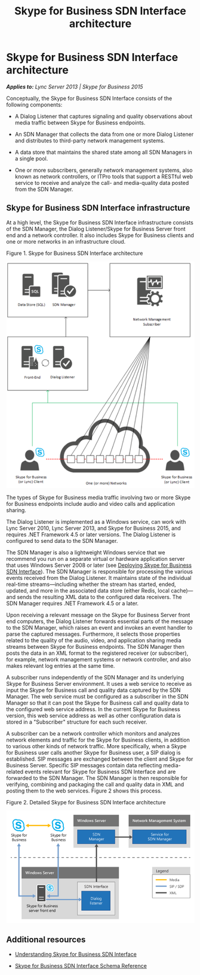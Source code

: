 ﻿---
title: Skype for Business SDN Interface architecture
TOCTitle: Skype for Business SDN Interface architecture
ms:assetid: c84231e4-5d96-4f1c-8747-a9a56d4794d9
ms:mtpsurl: https://msdn.microsoft.com/en-us/library/Dn785192(v=office.16)
ms:contentKeyID: 65258655
ms.date: 02/27/2017
mtps_version: v=office.16
---

# Skype for Business SDN Interface architecture


_**Applies to:** Lync Server 2013 | Skype for Business 2015_

Conceptually, the Skype for Business SDN Interface consists of the following components:

  - A Dialog Listener that captures signaling and quality observations about media traffic between Skype for Business endpoints.

  - An SDN Manager that collects the data from one or more Dialog Listener and distributes to third-party network management systems.

  - A data store that maintains the shared state among all SDN Managers in a single pool.

  - One or more subscribers, generally network management systems, also known as network controllers, or ITPro tools that support a RESTful web service to receive and analyze the call- and media-quality data posted from the SDN Manager.

## Skype for Business SDN Interface infrastructure

At a high level, the Skype for Business SDN Interface infrastructure consists of the SDN Manager, the Dialog Listener/Skype for Business Server front end and a network controller. It also includes Skype for Business clients and one or more networks in an infrastructure cloud.

Figure 1. Skype for Business SDN Interface architecture

  
![Diagram showing Skype for Business SDN interface architecture](../images/Dn785192.388c0128-bfa1-4a38-9a47-5a1797e4528e(Office.16).png "Diagram showing Skype for Business SDN interface architecture")

The types of Skype for Business media traffic involving two or more Skype for Business endpoints include audio and video calls and application sharing.

The Dialog Listener is implemented as a Windows service, can work with Lync Server 2010, Lync Server 2013, and Skype for Business 2015, and requires .NET Framework 4.5 or later versions. The Dialog Listener is configured to send data to the SDN Manager.

The SDN Manager is also a lightweight Windows service that we recommend you run on a separate virtual or hardware application server that uses Windows Server 2008 or later (see [Deploying Skype for Business SDN Interface](deploying-skype-for-business-sdn-interface.md)). The SDN Manager is responsible for processing the various events received from the Dialog Listener. It maintains state of the individual real-time streams—including whether the stream has started, ended, updated, and more in the associated data store (either Redis, local cache)—and sends the resulting XML data to the configured data receivers. The SDN Manager requires .NET Framework 4.5 or a later.

Upon receiving a relevant message on the Skype for Business Server front end computers, the Dialog Listener forwards essential parts of the message to the SDN Manager, which raises an event and invokes an event handler to parse the captured messages. Furthermore, it selects those properties related to the quality of the audio, video, and application sharing media streams between Skype for Business endpoints. The SDN Manager then posts the data in an XML format to the registered receiver (or subscriber), for example, network management systems or network controller, and also makes relevant log entries at the same time.

A subscriber runs independently of the SDN Manager and its underlying Skype for Business Server environment. It uses a web service to receive as input the Skype for Business call and quality data captured by the SDN Manager. The web service must be configured as a subscriber in the SDN Manager so that it can post the Skype for Business call and quality data to the configured web service address. In the current Skype for Business version, this web service address as well as other configuration data is stored in a "Subscriber" structure for each such receiver.

A subscriber can be a network controller which monitors and analyzes network elements and traffic for the Skype for Business clients, in addition to various other kinds of network traffic. More specifically, when a Skype for Business user calls another Skype for Business user, a SIP dialog is established. SIP messages are exchanged between the client and Skype for Business Server. Specific SIP messages contain data reflecting media-related events relevant for Skype for Business SDN Interface and are forwarded to the SDN Manager. The SDN Manager is then responsible for verifying, combining and packaging the call and quality data in XML and posting them to the web services. Figure 2 shows this process.

Figure 2. Detailed Skype for Business SDN Interface architecture

  
![SDN Interface Api Architecture](../images/Dn785192.4b1a7938-ca4d-4f4b-8929-5cd5205ca75e(Office.16).png "SDN Interface Api Architecture")

## Additional resources

  - [Understanding Skype for Business SDN Interface](understanding-skype-for-business-sdn-interface.md)

  - [Skype for Business SDN Interface Schema Reference](skype-for-business-sdn-interface-schema-reference.md)


